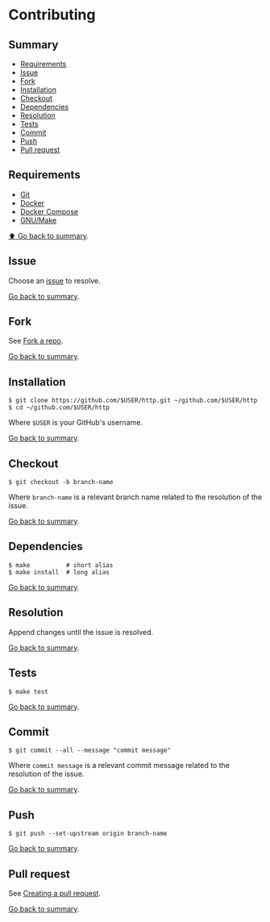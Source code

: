 # Contributing

## Summary

- [Requirements](#requirements)
- [Issue](#issue)
- [Fork](#fork)
- [Installation](#installation)
- [Checkout](#checkout)
- [Dependencies](#dependencies)
- [Resolution](#resoltution)
- [Tests](#tests)
- [Commit](#commit)
- [Push](#push)
- [Pull request](#pull-request)

## Requirements

- [Git](https://git-scm.com/)
- [Docker](https://www.docker.com/)
- [Docker Compose](https://docs.docker.com/compose/)
- [GNU/Make](https://www.gnu.org/software/make/)

[:arrow_up: Go back to summary](#summary).

## Issue

Choose an [issue](https://github.com/folded-php/http/issues) to resolve.

[Go back to summary](#summary).

## Fork

See [Fork a repo](https://docs.github.com/en/github/getting-started-with-github/fork-a-repo).

[Go back to summary](#summary).

## Installation

```console
$ git clone https://github.com/$USER/http.git ~/github.com/$USER/http
$ cd ~/github.com/$USER/http
```

Where `$USER` is your GitHub's username.

[Go back to summary](#summary).

## Checkout

```console
$ git checkout -b branch-name
```

Where `branch-name` is a relevant branch name related to the resolution of the issue.

[Go back to summary](#summary).

## Dependencies

```console
$ make          # short alias
$ make install  # long alias
```

[Go back to summary](#summary).

## Resolution

Append changes until the issue is resolved.

[Go back to summary](#summary).

## Tests

```console
$ make test
```

[Go back to summary](#summary).

## Commit

```console
$ git commit --all --message "commit message"
```

Where `commit message` is a relevant commit message related to the resolution of the issue.

[Go back to summary](#summary).

## Push

```console
$ git push --set-upstream origin branch-name
```

[Go back to summary](#summary).

## Pull request

See [Creating a pull request](https://docs.github.com/en/github/collaborating-with-issues-and-pull-requests/creating-a-pull-request).

[Go back to summary](#summary).
